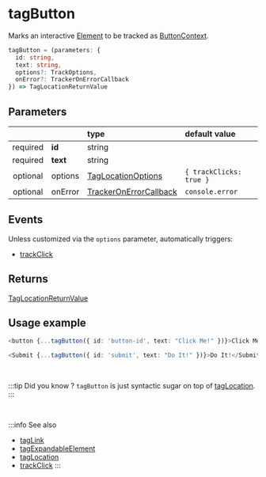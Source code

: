# tagButton

Marks an interactive [Element](/tracking/core-concepts/elements.md#elements) to be tracked as [ButtonContext](/taxonomy/location-contexts/ButtonContext.md).  

```typescript
tagButton = (parameters: {
  id: string,
  text: string,
  options?: TrackOptions,
  onError?: TrackerOnErrorCallback
}) => TagLocationReturnValue
```

## Parameters
|          |          | type                                                                                   | default value
| :-:      | :--      | :--                                                                                    | :--           
| required | **id**   | string                                                                                 |
| required | **text** | string                                                                                 |
| optional | options  | [TagLocationOptions](/tracking/api-reference/general/TagLocationOptions.md)     | `{ trackClicks: true }`
| optional | onError  | [TrackerOnErrorCallback](/tracking/api-reference/general/TrackerOnErrorCallback.md) | `console.error`

## Events

Unless customized via the `options` parameter, automatically triggers:

- [trackClick](/tracking/api-reference/event-trackers/trackClick.md)

## Returns
[TagLocationReturnValue](/tracking/api-reference/general/TagLocationReturnValue.md)

## Usage example

```typescript jsx
<button {...tagButton({ id: 'button-id', text: "Click Me!" })}>Click Me!</button>
```

```typescript jsx
<Submit {...tagButton({ id: 'submit', text: "Do It!" })}>Do It!</Submit>
```

<br />

:::tip Did you know ?
`tagButton` is just syntactic sugar on top of [tagLocation](/tracking/api-reference/low-level/tagLocation.md).
:::

<br />

:::info See also
- [tagLink](/tracking/api-reference/location-taggers/tagLink.md)
- [tagExpandableElement](/tracking/api-reference/location-taggers/tagExpandableElement.md)
- [tagLocation](/tracking/api-reference/low-level/tagLocation.md)
- [trackClick](/tracking/api-reference/event-trackers/trackClick.md)
:::

